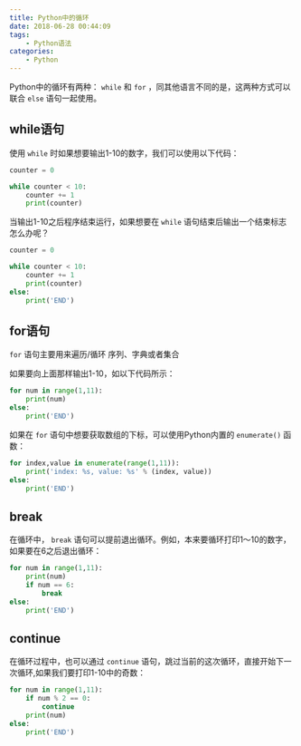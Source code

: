 ```yaml
---
title: Python中的循环
date: 2018-06-28 00:44:09
tags:
    - Python语法
categories:
    - Python
---
```


Python中的循环有两种： `while` 和 `for` ，同其他语言不同的是，这两种方式可以联合 `else` 语句一起使用。

<!-- more -->

## while语句

使用 `while` 时如果想要输出1-10的数字，我们可以使用以下代码：

```python
counter = 0

while counter < 10:
    counter += 1
    print(counter)
```

当输出1-10之后程序结束运行，如果想要在 `while` 语句结束后输出一个结束标志怎么办呢？

```python
counter = 0

while counter < 10:
    counter += 1
    print(counter)
else:
    print('END')
```

## for语句

`for` 语句主要用来遍历/循环 序列、字典或者集合

如果要向上面那样输出1-10，如以下代码所示：

```python
for num in range(1,11):
    print(num)
else:
    print('END')
```

如果在 `for` 语句中想要获取数组的下标，可以使用Python内置的 `enumerate()` 函数：

```python
for index,value in enumerate(range(1,11)):
    print('index: %s, value: %s' % (index, value))
else:
    print('END')
```

## break

在循环中， `break` 语句可以提前退出循环。例如，本来要循环打印1～10的数字，如果要在6之后退出循环：

```python
for num in range(1,11):
    print(num)
    if num == 6:
        break
else:
    print('END')
```

## continue

在循环过程中，也可以通过 `continue` 语句，跳过当前的这次循环，直接开始下一次循环,如果我们要打印1-10中的奇数：

```python
for num in range(1,11):
    if num % 2 == 0:
        continue
    print(num)
else:
    print('END')
```